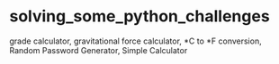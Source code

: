 # solving_some_python_challenges
grade calculator,
gravitational force calculator,
*C to *F conversion,
Random Password Generator,
Simple Calculator
